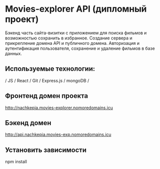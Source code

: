 # Movies-explorer API (дипломный проект)

Бэкенд часть сайта-визитки с приложением для поиска фильмов и возможностью сохранить в избранное.
Создание сервера и прикрепление домена API и публичного домена. Авторизация и аутентификация пользователя, сохранение и удаление фильмов в базе данных.

## Используемые технологии:
/ JS / React / Git / Express.js / mongoDB /

##  Фронтенд домен проекта
  http://nachkepia.movies-explorer.nomoredomains.icu

## Бэкенд домен
  http://api.nachkepia.movies-exp.nomoredomains.icu

## Установить зависимости
npm install
